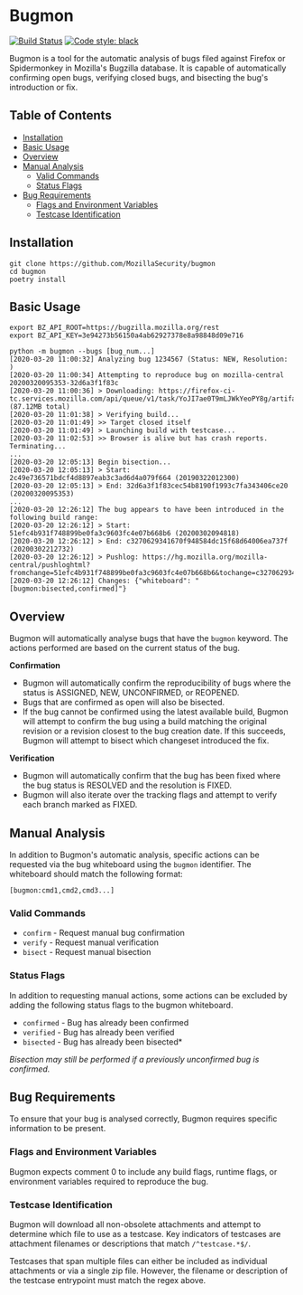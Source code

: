 # Bugmon
[![Build Status](https://travis-ci.com/MozillaSecurity/bugmon.svg?branch=master)](https://travis-ci.org/MozillaSecurity/bugmon)
[![Code style: black](https://img.shields.io/badge/code%20style-black-000000.svg)](https://github.com/psf/black)

Bugmon is a tool for the automatic analysis of bugs filed against Firefox or Spidermonkey in Mozilla's Bugzilla database. It is capable of automatically confirming open bugs, verifying closed bugs, and bisecting the bug's introduction or fix.

## Table of Contents
  - [Installation](#installation)
  - [Basic Usage](#basic-usage)
  - [Overview](#overview)
  - [Manual Analysis](#manual-analysis)
    * [Valid Commands](#valid-commands)
    * [Status Flags](#status-flags)
  - [Bug Requirements](#bug-requirements)
    * [Flags and Environment Variables](#flags-and-environment-variables)
    * [Testcase Identification](#testcase-identification)

## Installation
```shell script
git clone https://github.com/MozillaSecurity/bugmon
cd bugmon
poetry install
```
## Basic Usage
```shell script
export BZ_API_ROOT=https://bugzilla.mozilla.org/rest
export BZ_API_KEY=3e94273b56150a4ab62927378e8a98848d09e716

python -m bugmon --bugs [bug_num...]
[2020-03-20 11:00:32] Analyzing bug 1234567 (Status: NEW, Resolution: )
[2020-03-20 11:00:34] Attempting to reproduce bug on mozilla-central 20200320095353-32d6a3f1f83c
[2020-03-20 11:00:36] > Downloading: https://firefox-ci-tc.services.mozilla.com/api/queue/v1/task/YoJI7ae0T9mLJWkYeoPY8g/artifacts/public/build/target.tar.bz2 (87.12MB total)
[2020-03-20 11:01:38] > Verifying build...
[2020-03-20 11:01:49] >> Target closed itself
[2020-03-20 11:01:49] > Launching build with testcase...
[2020-03-20 11:02:53] >> Browser is alive but has crash reports. Terminating...
...
[2020-03-20 12:05:13] Begin bisection...
[2020-03-20 12:05:13] > Start: 2c49e736571bdcf4d8897eab3c3ad6d4a079f664 (20190322012300)
[2020-03-20 12:05:13] > End: 32d6a3f1f83cec54b8190f1993c7fa343406ce20 (20200320095353)
...
[2020-03-20 12:26:12] The bug appears to have been introduced in the following build range:
[2020-03-20 12:26:12] > Start: 51efc4b931f748899be0fa3c9603fc4e07b668b6 (20200302094818)
[2020-03-20 12:26:12] > End: c3270629341670f948584dc15f68d64006ea737f (20200302212732)
[2020-03-20 12:26:12] > Pushlog: https://hg.mozilla.org/mozilla-central/pushloghtml?fromchange=51efc4b931f748899be0fa3c9603fc4e07b668b6&tochange=c3270629341670f948584dc15f68d64006ea737f
[2020-03-20 12:26:12] Changes: {"whiteboard": "[bugmon:bisected,confirmed]"}

```

## Overview
Bugmon will automatically analyse bugs that have the `bugmon` keyword.  The actions performed are based on the current status of the bug.

**Confirmation**
- Bugmon will automatically confirm the reproducibility of bugs where the status is ASSIGNED, NEW, UNCONFIRMED, or REOPENED.
- Bugs that are confirmed as open will also be bisected.
- If the bug cannot be confirmed using the latest available build, Bugmon will attempt to confirm the bug using a build matching the original revision or a revision closest to the bug creation date.  If this succeeds, Bugmon will attempt to bisect which changeset introduced the fix. 

**Verification**
- Bugmon will automatically confirm that the bug has been fixed where the bug status is RESOLVED and the resolution is FIXED.
- Bugmon will also iterate over the tracking flags and attempt to verify each branch marked as FIXED.
       
## Manual Analysis

In addition to Bugmon's automatic analysis, specific actions can be requested via the bug whiteboard using the `bugmon` identifier.  The whiteboard should match the following format:
```
[bugmon:cmd1,cmd2,cmd3...]
```

### Valid Commands

- `confirm` - Request manual bug confirmation
- `verify` - Request manual verification
- `bisect` - Request manual bisection

### Status Flags
In addition to requesting manual actions, some actions can be excluded by adding the following status flags to the bugmon whiteboard. 

- `confirmed` - Bug has already been confirmed
- `verified` - Bug has already been verified
- `bisected` - Bug has already been bisected*

*Bisection may still be performed if a previously unconfirmed bug is confirmed.*

## Bug Requirements
To ensure that your bug is analysed correctly, Bugmon requires specific information to be present.

### Flags and Environment Variables
Bugmon expects comment 0 to include any build flags, runtime flags, or environment variables required to reproduce the bug.

### Testcase Identification
Bugmon will download all non-obsolete attachments and attempt to determine which file to use as a testcase.  Key indicators of testcases are attachment filenames or descriptions that match `/^testcase.*$/`. 

Testcases that span multiple files can either be included as individual attachments or via a single zip file.  However, the filename or description of the testcase entrypoint must match the regex above.
